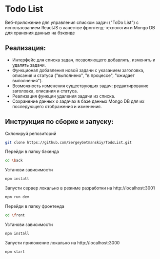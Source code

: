 # Todo List 

Веб-приложение для управления списком задач ("ToDo List") с использованием ReactJS в качестве фронтенд-технологии и Mongo DB для хранения данных на бэкенде


## Реализация:

- Интерфейс для списка задач, позволяющего добавлять, изменять и удалять задачи.
- Функционал добавления новой задачи с указанием заголовка, описания и статуса ("выполнено", "в процессе", "ожидает выполнения").
- Возможность изменения существующих задач: редактирование заголовка, описания и статуса.
- Реализация функции удаления задачи из списка.
- Сохранение данных о задачах в базе данных Mongo DB для их последующего отображения и изменения.

## Инструкция по сборке и запуску:

Склонируй репозиторий

```bash
git clone https://github.com/SergeyGetmanskiy/TodoList.git
```

Перейди в папку бэкенда

```bash
cd \back
```

Установи зависимости

```bash
npm install
```

Запусти сервер локально в режиме разработки на http://localhost:3001

```bash
npm run dev
```

Перейди в папку фронтенда

```bash
cd \front
```

Установи зависимости

```bash
npm install
```

Запусти приложение локально на http://localhost:3000

```bash
npm start
```
